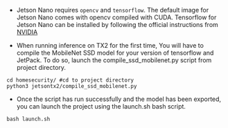 - Jetson Nano requires `opencv` and `tensorflow`. The default image for Jetson Nano comes with opencv compiled with CUDA.
Tensorflow for Jetson Nano can be installed by following the official instructions from [NVIDIA](https://devtalk.nvidia.com/default/topic/1048776/jetson-nano/official-tensorflow-for-jetson-nano-/)

- When running inference on TX2 for the first time, You will have to compile the MobileNet SSD model for your version of tensorflow and JetPack. To do so, launch the compile_ssd_mobilenet.py script from project directory.
```
cd homesecurity/ #cd to project directory
python3 jetsontx2/compile_ssd_mobilenet.py
```
- Once the script has run successfully and the model has been exported, you can launch the project using the launch.sh bash script.
```
bash launch.sh
```
